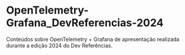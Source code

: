 # OpenTelemetry-Grafana_DevReferencias-2024
Conteúdos sobre OpenTelemetry + Grafana de apresentação realizada durante a edição 2024 do Dev Referências.
